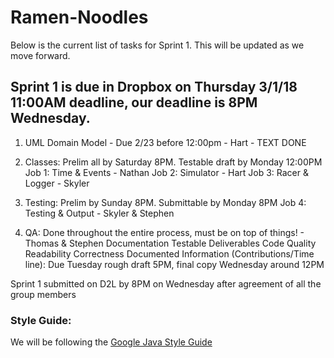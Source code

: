 # Ramen-Noodles
Below is the current list of tasks for Sprint 1. This will be updated as we move forward.

## Sprint 1 is due in Dropbox on Thursday 3/1/18 11:00AM deadline, our deadline is 8PM Wednesday.

1. UML Domain Model - Due 2/23 before 12:00pm - Hart - TEXT DONE

2. Classes: Prelim all by Saturday 8PM. Testable draft by Monday 12:00PM
	Job 1: Time & Events - Nathan
	Job 2: Simulator - Hart
	Job 3: Racer & Logger - Skyler
	
3. Testing: Prelim by Sunday 8PM. Submittable by Monday 8PM
	Job 4: Testing & Output - Skyler & Stephen
	
4. QA: Done throughout the entire process, must be on top of things! - Thomas & Stephen
	Documentation
	Testable
	Deliverables
	Code Quality
	Readability
	Correctness
	Documented Information (Contributions/Time line): Due Tuesday rough draft 5PM, final copy Wednesday around 12PM
	
	
Sprint 1 submitted on D2L by 8PM on Wednesday after agreement of all the group members



### Style Guide:
We will be following the [Google Java Style Guide](https://google.github.io/styleguide/javaguide.html)
